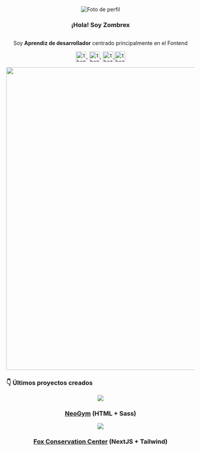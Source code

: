 <div align="center" style="display:flex; flex-direction:column;justify-content:center;align-items:center;text-align:center;margin:auto;width:"300px">
    <img src="https://thezombrex.github.io/images/me.webp" alt="Foto de perfil" style="width:"200px"; height:auto;object-fit:contain;margin:auto;display:flex;">

<h3 align="center">¡Hola! Soy Zombrex</h3>

</div>

<p align="center">Soy <strong>Aprendiz de desarrollador</strong> centrado principalmente en el Fontend</p>

<p align="center">
   <a href="https://twitter.com/TheZombrex" target="blank" style='margin-right:4px'>
    <img align="center" src="https://cdn.jsdelivr.net/npm/simple-icons@3.0.1/icons/twitter.svg" alt="thezombrex" height="28px" width="28px" />
  </a>
   <a href="https://mastodon.social/TheZombrex" target="blank" style='margin-right:4px'>
    <img align="center" src="https://cdn.jsdelivr.net/npm/simple-icons@3.0.1/icons/mastodon.svg" alt="thezombrex" height="28px" width="28px" />
  </a>
  <a href="https://github.com/TheZombrex" target="blank">
    <img align="center" src="https://cdn.jsdelivr.net/npm/simple-icons@3.0.1/icons/github.svg" alt="thezombrex" height="28px" width="28px" />
  </a>
  <a href="https://thezombrex.github.io" target="blank">
    <img align="center" src="https://thezombrex.github.io/images/icons/globe.svg" alt="thezombrex" height="28px" width="28px" />
  </a>
</p>

</a>

</p>

<img title="" src="https://thezombrex.github.io/images/proyectos_resumen.jpg" alt="" width="809"> 

### **👇 Últimos proyectos creados**

<div align="center" style="max-width:600px;display:grid;gap:.5em;grid-template-columns: repeat(auto-fit, minmax(250px, 1fr)">
<article style="min-width: 250px">
    <img src="https://thezombrex.github.io/projects/images/project-gym.jpg">
    <h3>
        <a href="https://thezombrex.github.io/projects/gym/">NeoGym</a>
        (HTML + Sass)
    </h3>
</atricle>
<article style="min-width: 250px">
    <img src="https://thezombrex.github.io/projects/images/project-zorros.jpg">
    <h3>
        <a href="https://thezombrex.github.io/zorros/">Fox Conservation Center</a>
        (NextJS + Tailwind)
    </h3>
</atricle>
</div>
